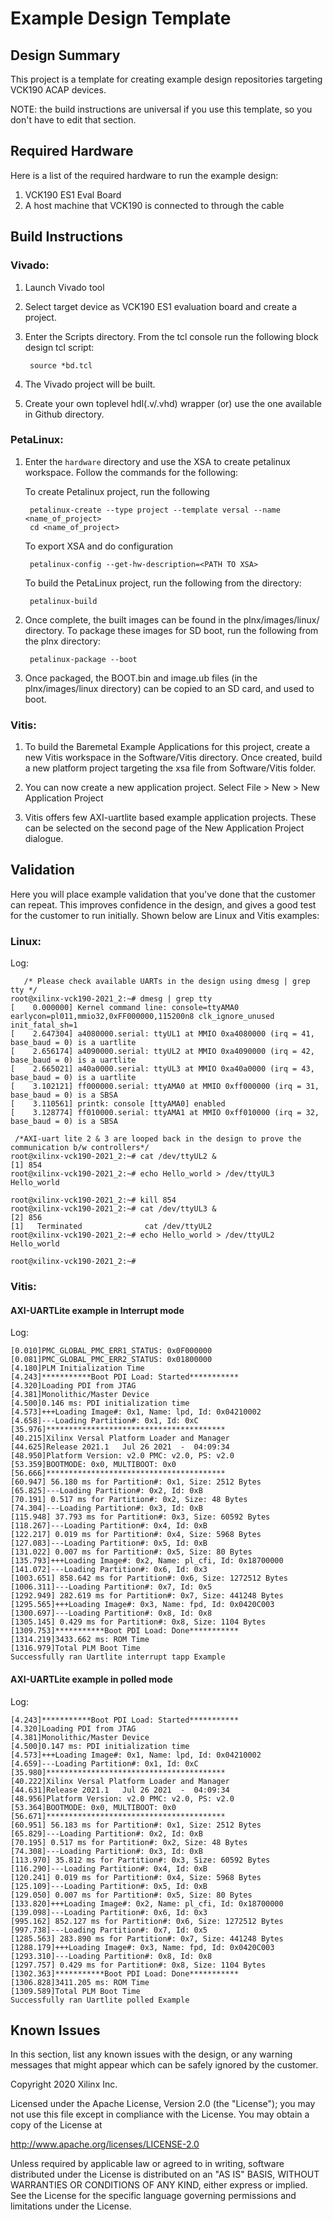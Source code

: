 # Example Design Template

## Design Summary
This project is a template for creating example design repositories targeting VCK190 ACAP devices.

NOTE: the build instructions are universal if you use this template, so you don't have to edit that section.


## Required Hardware
Here is a list of the required hardware to run the example design:

  1. VCK190 ES1 Eval Board
  1. A host machine that VCK190 is connected to through the cable

## Build Instructions
 ### Vivado:
1. Launch Vivado tool 

1. Select target device as VCK190 ES1 evaluation board and create a project.

1. Enter the Scripts directory. From the tcl console run the following block design tcl script:

		source *bd.tcl

1. The Vivado project will be built.

1. Create your own toplevel hdl(.v/.vhd) wrapper (or) use the one available in Github directory.


 ### PetaLinux:
1. Enter the `hardware` directory and use the XSA to create petalinux workspace. Follow the commands for the following:

   To create Petalinux project, run the following 
	 
		petalinux-create --type project --template versal --name <name_of_project> 
		cd <name_of_project>
	
	 To export XSA and do configuration
	    
		petalinux-config --get-hw-description=<PATH TO XSA>
   
	 To build the PetaLinux project, run the following from the directory:
		
		petalinux-build

1. Once complete, the built images can be found in the plnx/images/linux/ directory. To package these images for SD boot, run the following from the plnx directory:

		petalinux-package --boot 

1. Once packaged, the BOOT.bin and image.ub files (in the plnx/images/linux directory) can be copied to an SD card, and used to boot.

  ### Vitis:
1. To build the Baremetal Example Applications for this project, create a new Vitis workspace in the Software/Vitis directory. Once created, build a new platform project targeting the xsa file from Software/Vitis folder.

1. You can now create a new application project. Select File > New > New Application Project

1. Vitis offers few AXI-uartlite based example application projects. These can be selected on the second page of the New Application Project dialogue.

  ## Validation
Here you will place example validation that you've done that the customer can repeat. This improves confidence in the design, and gives a good test for the customer to run initially. Shown below are Linux and Vitis examples:

  ### Linux:

  Log:
  
       /* Please check available UARTs in the design using dmesg | grep tty */    
	root@xilinx-vck190-2021_2:~# dmesg | grep tty
	[    0.000000] Kernel command line: console=ttyAMA0  earlycon=pl011,mmio32,0xFF000000,115200n8 clk_ignore_unused init_fatal_sh=1
	[    2.647304] a4080000.serial: ttyUL1 at MMIO 0xa4080000 (irq = 41, base_baud = 0) is a uartlite
	[    2.656174] a4090000.serial: ttyUL2 at MMIO 0xa4090000 (irq = 42, base_baud = 0) is a uartlite
	[    2.665021] a40a0000.serial: ttyUL3 at MMIO 0xa40a0000 (irq = 43, base_baud = 0) is a uartlite
	[    3.102121] ff000000.serial: ttyAMA0 at MMIO 0xff000000 (irq = 31, base_baud = 0) is a SBSA
	[    3.110561] printk: console [ttyAMA0] enabled
	[    3.128774] ff010000.serial: ttyAMA1 at MMIO 0xff010000 (irq = 32, base_baud = 0) is a SBSA
	
	 /*AXI-uart lite 2 & 3 are looped back in the design to prove the communication b/w controllers*/
	root@xilinx-vck190-2021_2:~# cat /dev/ttyUL2 &
	[1] 854
	root@xilinx-vck190-2021_2:~# echo Hello_world > /dev/ttyUL3
	Hello_world

	root@xilinx-vck190-2021_2:~# kill 854
	root@xilinx-vck190-2021_2:~# cat /dev/ttyUL3 &
	[2] 856
	[1]   Terminated              cat /dev/ttyUL2
	root@xilinx-vck190-2021_2:~# echo Hello_world > /dev/ttyUL2
	Hello_world

	root@xilinx-vck190-2021_2:~#


### Vitis:

#### AXI-UARTLite example in Interrupt mode

Log:

	[0.010]PMC_GLOBAL_PMC_ERR1_STATUS: 0x0F000000
	[0.081]PMC_GLOBAL_PMC_ERR2_STATUS: 0x01800000
	[4.180]PLM Initialization Time
	[4.243]***********Boot PDI Load: Started***********
	[4.320]Loading PDI from JTAG
	[4.381]Monolithic/Master Device
	[4.500]0.146 ms: PDI initialization time
	[4.573]+++Loading Image#: 0x1, Name: lpd, Id: 0x04210002
	[4.658]---Loading Partition#: 0x1, Id: 0xC
	[35.976]****************************************
	[40.215]Xilinx Versal Platform Loader and Manager
	[44.625]Release 2021.1   Jul 26 2021  -  04:09:34
	[48.950]Platform Version: v2.0 PMC: v2.0, PS: v2.0
	[53.359]BOOTMODE: 0x0, MULTIBOOT: 0x0
	[56.666]****************************************
	[60.947] 56.180 ms for Partition#: 0x1, Size: 2512 Bytes
	[65.825]---Loading Partition#: 0x2, Id: 0xB
	[70.191] 0.517 ms for Partition#: 0x2, Size: 48 Bytes
	[74.304]---Loading Partition#: 0x3, Id: 0xB
	[115.948] 37.793 ms for Partition#: 0x3, Size: 60592 Bytes
	[118.267]---Loading Partition#: 0x4, Id: 0xB
	[122.217] 0.019 ms for Partition#: 0x4, Size: 5968 Bytes
	[127.083]---Loading Partition#: 0x5, Id: 0xB
	[131.022] 0.007 ms for Partition#: 0x5, Size: 80 Bytes
	[135.793]+++Loading Image#: 0x2, Name: pl_cfi, Id: 0x18700000
	[141.072]---Loading Partition#: 0x6, Id: 0x3
	[1003.651] 858.642 ms for Partition#: 0x6, Size: 1272512 Bytes
	[1006.311]---Loading Partition#: 0x7, Id: 0x5
	[1292.949] 282.619 ms for Partition#: 0x7, Size: 441248 Bytes
	[1295.565]+++Loading Image#: 0x3, Name: fpd, Id: 0x0420C003
	[1300.697]---Loading Partition#: 0x8, Id: 0x8
	[1305.145] 0.429 ms for Partition#: 0x8, Size: 1104 Bytes
	[1309.753]***********Boot PDI Load: Done***********
	[1314.219]3433.662 ms: ROM Time
	[1316.979]Total PLM Boot Time
	Successfully ran Uartlite interrupt tapp Example

	
####  AXI-UARTLite example in polled mode

Log:

	[4.243]***********Boot PDI Load: Started***********
	[4.320]Loading PDI from JTAG
	[4.381]Monolithic/Master Device
	[4.500]0.147 ms: PDI initialization time
	[4.573]+++Loading Image#: 0x1, Name: lpd, Id: 0x04210002
	[4.659]---Loading Partition#: 0x1, Id: 0xC
	[35.980]****************************************
	[40.222]Xilinx Versal Platform Loader and Manager
	[44.631]Release 2021.1   Jul 26 2021  -  04:09:34
	[48.956]Platform Version: v2.0 PMC: v2.0, PS: v2.0
	[53.364]BOOTMODE: 0x0, MULTIBOOT: 0x0
	[56.671]****************************************
	[60.951] 56.183 ms for Partition#: 0x1, Size: 2512 Bytes
	[65.829]---Loading Partition#: 0x2, Id: 0xB
	[70.195] 0.517 ms for Partition#: 0x2, Size: 48 Bytes
	[74.308]---Loading Partition#: 0x3, Id: 0xB
	[113.970] 35.812 ms for Partition#: 0x3, Size: 60592 Bytes
	[116.290]---Loading Partition#: 0x4, Id: 0xB
	[120.241] 0.019 ms for Partition#: 0x4, Size: 5968 Bytes
	[125.109]---Loading Partition#: 0x5, Id: 0xB
	[129.050] 0.007 ms for Partition#: 0x5, Size: 80 Bytes
	[133.820]+++Loading Image#: 0x2, Name: pl_cfi, Id: 0x18700000
	[139.098]---Loading Partition#: 0x6, Id: 0x3
	[995.162] 852.127 ms for Partition#: 0x6, Size: 1272512 Bytes
	[997.738]---Loading Partition#: 0x7, Id: 0x5
	[1285.563] 283.890 ms for Partition#: 0x7, Size: 441248 Bytes
	[1288.179]+++Loading Image#: 0x3, Name: fpd, Id: 0x0420C003
	[1293.310]---Loading Partition#: 0x8, Id: 0x8
	[1297.757] 0.429 ms for Partition#: 0x8, Size: 1104 Bytes
	[1302.363]***********Boot PDI Load: Done***********
	[1306.828]3411.205 ms: ROM Time
	[1309.589]Total PLM Boot Time
	Successfully ran Uartlite polled Example


## Known Issues
In this section, list any known issues with the design, or any warning messages that might appear which can be safely ignored by the customer.

Copyright 2020 Xilinx Inc.

Licensed under the Apache License, Version 2.0 (the "License"); you may not use this file except in compliance with the License. You may obtain a copy of the License at

http://www.apache.org/licenses/LICENSE-2.0

Unless required by applicable law or agreed to in writing, software distributed under the License is distributed on an "AS IS" BASIS, WITHOUT WARRANTIES OR CONDITIONS OF ANY KIND, either express or implied. See the License for the specific language governing permissions and limitations under the License.


